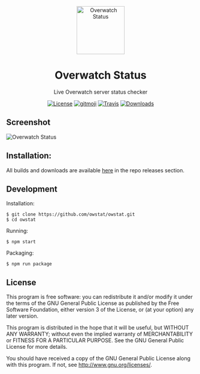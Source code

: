<div align="center">

<a href="https://github.com/owstat/owstat/releases">
<img alt="Overwatch Status" src="https://github.com/owstat/owstat/blob/master/build/icons/owstat-icon.png?raw=true" width="128px" />
</a>

<h1> Overwatch Status </h1>
<p> Live Overwatch server status checker </p>

[![License](https://img.shields.io/aur/license/yaourt.svg?style=flat-square&colorB=f44336)](https://github.com/owstat/owstat/blob/master/LICENSE) [![gitmoji](https://img.shields.io/badge/gitmoji-%20%F0%9F%98%9C%20%F0%9F%98%8D-FFDD67.svg?style=flat-square)](https://gitmoji.carloscuesta.me/) [![Travis](https://img.shields.io/travis/owstat/owstat/master.svg?style=flat-square)](https://travis-ci.org/owstat/owstat) [![Downloads](https://img.shields.io/github/downloads/owstat/owstat/total.svg?style=flat-square)](https://github.com/owstat/owstat/releases)

</div>

## Screenshot

<img alt="Overwatch Status" src="https://github.com/owstat/owstat/blob/master/build/Screenshot.png?raw=true" />

## Installation:
All builds and downloads are available [here](https://github.com/owstat/owstat/releases) in the repo releases section.

## Development

Installation:
```
$ git clone https://github.com/owstat/owstat.git
$ cd owstat
```

Running:
```
$ npm start
```

Packaging:
```
$ npm run package
```

## License

This program is free software: you can redistribute it and/or modify
it under the terms of the GNU General Public License as published by
the Free Software Foundation, either version 3 of the License, or
(at your option) any later version.

This program is distributed in the hope that it will be useful,
but WITHOUT ANY WARRANTY; without even the implied warranty of
MERCHANTABILITY or FITNESS FOR A PARTICULAR PURPOSE.  See the
GNU General Public License for more details.

You should have received a copy of the GNU General Public License
along with this program.  If not, see <http://www.gnu.org/licenses/>.